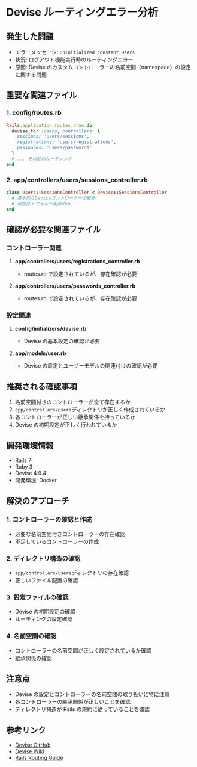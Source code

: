 # Devise ルーティングエラー分析

## 発生した問題

- エラーメッセージ: `uninitialized constant Users`
- 状況: ログアウト機能実行時のルーティングエラー
- 原因: Devise のカスタムコントローラーの名前空間（namespace）の設定に関する問題

## 重要な関連ファイル

### 1. config/routes.rb

```ruby
Rails.application.routes.draw do
  devise_for :users, controllers: {
    sessions: 'users/sessions',
    registrations: 'users/registrations',
    passwords: 'users/passwords'
  }
  # ... その他のルーティング
end
```

### 2. app/controllers/users/sessions_controller.rb

```ruby
class Users::SessionsController < Devise::SessionsController
  # 基本的なDeviseコントローラーの継承
  # 現在はデフォルト実装のみ
end
```

## 確認が必要な関連ファイル

### コントローラー関連

1. **app/controllers/users/registrations_controller.rb**

   - routes.rb で設定されているが、存在確認が必要

2. **app/controllers/users/passwords_controller.rb**
   - routes.rb で設定されているが、存在確認が必要

### 設定関連

1. **config/initializers/devise.rb**

   - Devise の基本設定の確認が必要

2. **app/models/user.rb**
   - Devise の設定とユーザーモデルの関連付けの確認が必要

## 推奨される確認事項

1. 名前空間付きのコントローラーが全て存在するか
2. `app/controllers/users`ディレクトリが正しく作成されているか
3. 各コントローラーが正しい継承関係を持っているか
4. Devise の初期設定が正しく行われているか

## 開発環境情報

- Rails 7
- Ruby 3
- Devise 4.9.4
- 開発環境: Docker

## 解決のアプローチ

### 1. コントローラーの確認と作成

- 必要な名前空間付きコントローラーの存在確認
- 不足しているコントローラーの作成

### 2. ディレクトリ構造の確認

- `app/controllers/users`ディレクトリの存在確認
- 正しいファイル配置の確認

### 3. 設定ファイルの確認

- Devise の初期設定の確認
- ルーティングの設定確認

### 4. 名前空間の確認

- コントローラーの名前空間が正しく設定されているか確認
- 継承関係の確認

## 注意点

- Devise の設定とコントローラーの名前空間の取り扱いに特に注意
- 各コントローラーの継承関係が正しいことを確認
- ディレクトリ構造が Rails の規約に従っていることを確認

## 参考リンク

- [Devise GitHub](https://github.com/heartcombo/devise)
- [Devise Wiki](https://github.com/heartcombo/devise/wiki)
- [Rails Routing Guide](https://guides.rubyonrails.org/routing.html)
